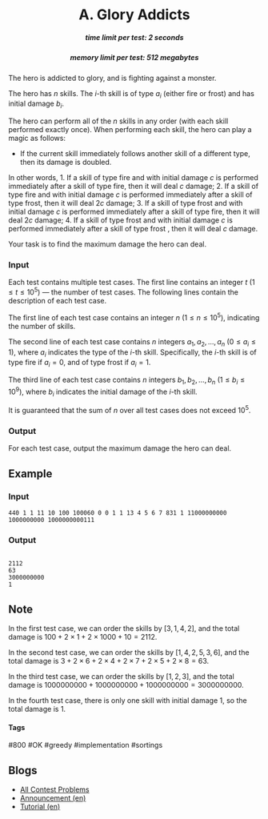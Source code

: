 <h1 style='text-align: center;'> A. Glory Addicts</h1>

<h5 style='text-align: center;'>time limit per test: 2 seconds</h5>
<h5 style='text-align: center;'>memory limit per test: 512 megabytes</h5>

The hero is addicted to glory, and is fighting against a monster. 

The hero has $n$ skills. The $i$-th skill is of type $a_i$ (either fire or frost) and has initial damage $b_i$. 

The hero can perform all of the $n$ skills in any order (with each skill performed exactly once). When performing each skill, the hero can play a magic as follows: 

* If the current skill immediately follows another skill of a different type, then its damage is doubled.

 In other words, 1. If a skill of type fire and with initial damage $c$ is performed immediately after a skill of type fire, then it will deal $c$ damage;
2. If a skill of type fire and with initial damage $c$ is performed immediately after a skill of type frost, then it will deal $2c$ damage;
3. If a skill of type frost and with initial damage $c$ is performed immediately after a skill of type fire, then it will deal $2c$ damage;
4. If a skill of type frost and with initial damage $c$ is performed immediately after a skill of type frost , then it will deal $c$ damage.

Your task is to find the maximum damage the hero can deal. 

### Input

Each test contains multiple test cases. The first line contains an integer $t$ ($1 \leq t \leq 10^5$) — the number of test cases. The following lines contain the description of each test case.

The first line of each test case contains an integer $n$ ($1 \leq n \leq 10^5$), indicating the number of skills. 

The second line of each test case contains $n$ integers $a_1, a_2, \dots, a_n$ ($0 \leq a_i \leq 1$), where $a_i$ indicates the type of the $i$-th skill. Specifically, the $i$-th skill is of type fire if $a_i = 0$, and of type frost if $a_i = 1$. 

The third line of each test case contains $n$ integers $b_1, b_2, \dots, b_n$ ($1 \leq b_i \leq 10^9$), where $b_i$ indicates the initial damage of the $i$-th skill. 

It is guaranteed that the sum of $n$ over all test cases does not exceed $10^5$.

### Output

For each test case, output the maximum damage the hero can deal.

## Example

### Input


```text
440 1 1 11 10 100 100060 0 0 1 1 13 4 5 6 7 831 1 11000000000 1000000000 1000000000111
```
### Output

```text

2112
63
3000000000
1

```
## Note

In the first test case, we can order the skills by $[3, 1, 4, 2]$, and the total damage is $100 + 2 \times 1 + 2 \times 1000 + 10 = 2112$.

In the second test case, we can order the skills by $[1, 4, 2, 5, 3, 6]$, and the total damage is $3 + 2 \times 6 + 2 \times 4 + 2 \times 7 + 2 \times 5 + 2 \times 8 = 63$.

In the third test case, we can order the skills by $[1, 2, 3]$, and the total damage is $1000000000 + 1000000000 + 1000000000 = 3000000000$.

In the fourth test case, there is only one skill with initial damage $1$, so the total damage is $1$. 



#### Tags 

#800 #OK #greedy #implementation #sortings 

## Blogs
- [All Contest Problems](../Codeforces_Global_Round_22.md)
- [Announcement (en)](../blogs/Announcement_(en).md)
- [Tutorial (en)](../blogs/Tutorial_(en).md)
